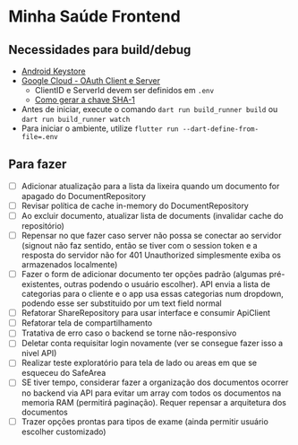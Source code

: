 # Minha Saúde Frontend

## Necessidades para build/debug

-   [Android Keystore](https://docs.flutter.dev/deployment/android#sign-the-app)
-   [Google Cloud - OAuth Client e Server](https://developer.android.com/identity/sign-in/credential-manager-siwg#set-google)
    -   ClientID e ServerId devem ser definidos em `.env`
    -   [Como gerar a chave SHA-1](https://stackoverflow.com/questions/51845559/generate-sha-1-for-flutter-react-native-android-native-app)
-   Antes de iniciar, execute o comando `dart run build_runner build` ou `dart run build_runner watch`
-   Para iniciar o ambiente, utilize `flutter run --dart-define-from-file=.env`

## Para fazer

-   [ ] Adicionar atualização para a lista da lixeira quando um documento for apagado do DocumentRepository
-   [ ] Revisar política de cache in-memory do DocumentRepository
-   [ ] Ao excluir documento, atualizar lista de documents (invalidar cache do repositório)
-   [ ] Repensar no que fazer caso server não possa se conectar ao servidor (signout não faz sentido, então se tiver com o session token e a resposta do servidor não for 401 Unauthorized simplesmente exiba os armazenados localmente)
-   [ ] Fazer o form de adicionar documento ter opções padrão (algumas pré-existentes, outras podendo o usuário escolher). API envia a lista de categorias para o cliente e o app usa essas categorias num dropdown, podendo esse ser substituido por um text field normal
-   [ ] Refatorar ShareRepository para usar interface e consumir ApiClient
-   [ ] Refatorar tela de compartilhamento
-   [ ] Tratativa de erro caso o backend se torne não-responsivo
-   [ ] Deletar conta requisitar login novamente (ver se consegue fazer isso a nivel API)
-   [ ] Realizar teste exploratório para tela de lado ou areas em que se esqueceu do SafeArea
-   [ ] SE tiver tempo, considerar fazer a organização dos documentos ocorrer no backend via API para evitar um array com todos os documentos na memoria RAM (permitirá paginação). Requer repensar a arquitetura dos documentos
-   [ ] Trazer opções prontas para tipos de exame (ainda permitir usuário escolher customizado)
